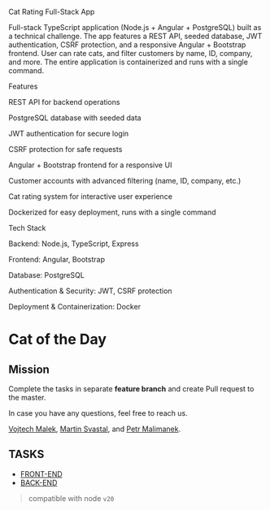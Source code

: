 Cat Rating Full-Stack App

Full-stack TypeScript application (Node.js + Angular + PostgreSQL) built as a technical challenge. The app features a REST API, seeded database, JWT authentication, CSRF protection, and a responsive Angular + Bootstrap frontend. User can rate cats, and filter customers by name, ID, company, and more. The entire application is containerized and runs with a single command.

Features

REST API for backend operations

PostgreSQL database with seeded data

JWT authentication for secure login

CSRF protection for safe requests

Angular + Bootstrap frontend for a responsive UI

Customer accounts with advanced filtering (name, ID, company, etc.)

Cat rating system for interactive user experience

Dockerized for easy deployment, runs with a single command

Tech Stack

Backend: Node.js, TypeScript, Express

Frontend: Angular, Bootstrap

Database: PostgreSQL

Authentication & Security: JWT, CSRF protection

Deployment & Containerization: Docker



# Cat of the Day

## Mission

Complete the tasks in separate **feature branch** and create Pull request to the master.

In case you have any questions, feel free to reach us.

[Vojtech Malek](https://github.com/vojtesaak),
[Martin Svastal](https://github.com/svastal), and
[Petr Malimanek](https://github.com/petrmm).


## TASKS
 - [FRONT-END](./docs/frontend-dev.md)
 - [BACK-END](./docs/backend-dev.md)


> compatible with node `v20`
